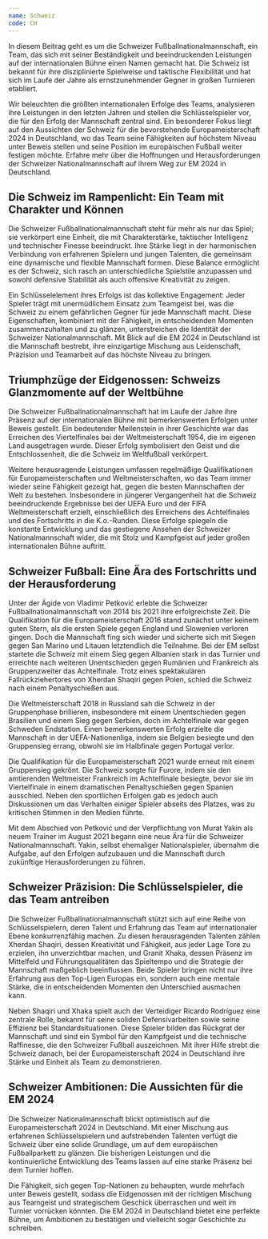 ```yaml
---
name: Schweiz
code: CH
---
```


In diesem Beitrag geht es um die Schweizer Fußballnationalmannschaft, ein Team, das sich mit seiner Beständigkeit und beeindruckenden Leistungen auf der internationalen Bühne einen Namen gemacht hat. Die Schweiz ist bekannt für ihre disziplinierte Spielweise und taktische Flexibilität und hat sich im Laufe der Jahre als ernstzunehmender Gegner in großen Turnieren etabliert.

Wir beleuchten die größten internationalen Erfolge des Teams, analysieren ihre Leistungen in den letzten Jahren und stellen die Schlüsselspieler vor, die für den Erfolg der Mannschaft zentral sind. Ein besonderer Fokus liegt auf den Aussichten der Schweiz für die bevorstehende Europameisterschaft 2024 in Deutschland, wo das Team seine Fähigkeiten auf höchstem Niveau unter Beweis stellen und seine Position im europäischen Fußball weiter festigen möchte. Erfahre mehr über die Hoffnungen und Herausforderungen der Schweizer Nationalmannschaft auf ihrem Weg zur EM 2024 in Deutschland.


## Die Schweiz im Rampenlicht: Ein Team mit Charakter und Können

Die Schweizer Fußballnationalmannschaft steht für mehr als nur das Spiel; sie verkörpert eine Einheit, die mit Charakterstärke, taktischer Intelligenz und technischer Finesse beeindruckt. Ihre Stärke liegt in der harmonischen Verbindung von erfahrenen Spielern und jungen Talenten, die gemeinsam eine dynamische und flexible Mannschaft formen. Diese Balance ermöglicht es der Schweiz, sich rasch an unterschiedliche Spielstile anzupassen und sowohl defensive Stabilität als auch offensive Kreativität zu zeigen. 

Ein Schlüsselelement ihres Erfolgs ist das kollektive Engagement: Jeder Spieler trägt mit unermüdlichem Einsatz zum Teamgeist bei, was die Schweiz zu einem gefährlichen Gegner für jede Mannschaft macht. Diese Eigenschaften, kombiniert mit der Fähigkeit, in entscheidenden Momenten zusammenzuhalten und zu glänzen, unterstreichen die Identität der Schweizer Nationalmannschaft. Mit Blick auf die EM 2024 in Deutschland ist die Mannschaft bestrebt, ihre einzigartige Mischung aus Leidenschaft, Präzision und Teamarbeit auf das höchste Niveau zu bringen.


## Triumphzüge der Eidgenossen: Schweizs Glanzmomente auf der Weltbühne

Die Schweizer Fußballnationalmannschaft hat im Laufe der Jahre ihre Präsenz auf der internationalen Bühne mit bemerkenswerten Erfolgen unter Beweis gestellt. Ein bedeutender Meilenstein in ihrer Geschichte war das Erreichen des Viertelfinales bei der Weltmeisterschaft 1954, die im eigenen Land ausgetragen wurde. Dieser Erfolg symbolisiert den Geist und die Entschlossenheit, die die Schweiz im Weltfußball verkörpert. 

Weitere herausragende Leistungen umfassen regelmäßige Qualifikationen für Europameisterschaften und Weltmeisterschaften, wo das Team immer wieder seine Fähigkeit gezeigt hat, gegen die besten Mannschaften der Welt zu bestehen. Insbesondere in jüngerer Vergangenheit hat die Schweiz beeindruckende Ergebnisse bei der UEFA Euro und der FIFA Weltmeisterschaft erzielt, einschließlich des Erreichens des Achtelfinales und des Fortschritts in die K.o.-Runden. Diese Erfolge spiegeln die konstante Entwicklung und das gestiegene Ansehen der Schweizer Nationalmannschaft wider, die mit Stolz und Kampfgeist auf jeder großen internationalen Bühne auftritt.


## Schweizer Fußball: Eine Ära des Fortschritts und der Herausforderung

Unter der Ägide von Vladimir Petković erlebte die Schweizer Fußballnationalmannschaft von 2014 bis 2021 ihre erfolgreichste Zeit. Die Qualifikation für die Europameisterschaft 2016 stand zunächst unter keinem guten Stern, als die ersten Spiele gegen England und Slowenien verloren gingen. Doch die Mannschaft fing sich wieder und sicherte sich mit Siegen gegen San Marino und Litauen letztendlich die Teilnahme. Bei der EM selbst startete die Schweiz mit einem Sieg gegen Albanien stark in das Turnier und erreichte nach weiteren Unentschieden gegen Rumänien und Frankreich als Gruppenzweiter das Achtelfinale. Trotz eines spektakulären Fallrückziehertores von Xherdan Shaqiri gegen Polen, schied die Schweiz nach einem Penaltyschießen aus.

Die Weltmeisterschaft 2018 in Russland sah die Schweiz in der Gruppenphase brillieren, insbesondere mit einem Unentschieden gegen Brasilien und einem Sieg gegen Serbien, doch im Achtelfinale war gegen Schweden Endstation. Einen bemerkenswerten Erfolg erzielte die Mannschaft in der UEFA-Nationenliga, indem sie Belgien besiegte und den Gruppensieg errang, obwohl sie im Halbfinale gegen Portugal verlor.

Die Qualifikation für die Europameisterschaft 2021 wurde erneut mit einem Gruppensieg gekrönt. Die Schweiz sorgte für Furore, indem sie den amtierenden Weltmeister Frankreich im Achtelfinale besiegte, bevor sie im Viertelfinale in einem dramatischen Penaltyschießen gegen Spanien ausschied. Neben den sportlichen Erfolgen gab es jedoch auch Diskussionen um das Verhalten einiger Spieler abseits des Platzes, was zu kritischen Stimmen in den Medien führte.

Mit dem Abschied von Petković und der Verpflichtung von Murat Yakin als neuem Trainer im August 2021 begann eine neue Ära für die Schweizer Nationalmannschaft. Yakin, selbst ehemaliger Nationalspieler, übernahm die Aufgabe, auf den Erfolgen aufzubauen und die Mannschaft durch zukünftige Herausforderungen zu führen.


## Schweizer Präzision: Die Schlüsselspieler, die das Team antreiben

Die Schweizer Fußballnationalmannschaft stützt sich auf eine Reihe von Schlüsselspielern, deren Talent und Erfahrung das Team auf internationaler Ebene konkurrenzfähig machen. Zu diesen herausragenden Talenten zählen Xherdan Shaqiri, dessen Kreativität und Fähigkeit, aus jeder Lage Tore zu erzielen, ihn unverzichtbar machen, und Granit Xhaka, dessen Präsenz im Mittelfeld und Führungsqualitäten das Spieltempo und die Strategie der Mannschaft maßgeblich beeinflussen. Beide Spieler bringen nicht nur ihre Erfahrung aus den Top-Ligen Europas ein, sondern auch eine mentale Stärke, die in entscheidenden Momenten den Unterschied ausmachen kann.

Neben Shaqiri und Xhaka spielt auch der Verteidiger Ricardo Rodríguez eine zentrale Rolle, bekannt für seine soliden Defensivarbeiten sowie seine Effizienz bei Standardsituationen. Diese Spieler bilden das Rückgrat der Mannschaft und sind ein Symbol für den Kampfgeist und die technische Raffinesse, die den Schweizer Fußball auszeichnen. Mit ihrer Hilfe strebt die Schweiz danach, bei der Europameisterschaft 2024 in Deutschland ihre Stärke und Einheit als Team zu demonstrieren.


## Schweizer Ambitionen: Die Aussichten für die EM 2024

Die Schweizer Nationalmannschaft blickt optimistisch auf die Europameisterschaft 2024 in Deutschland. Mit einer Mischung aus erfahrenen Schlüsselspielern und aufstrebenden Talenten verfügt die Schweiz über eine solide Grundlage, um auf dem europäischen Fußballparkett zu glänzen. Die bisherigen Leistungen und die kontinuierliche Entwicklung des Teams lassen auf eine starke Präsenz bei dem Turnier hoffen. 

Die Fähigkeit, sich gegen Top-Nationen zu behaupten, wurde mehrfach unter Beweis gestellt, sodass die Eidgenossen mit der richtigen Mischung aus Teamgeist und strategischem Geschick überraschen und weit im Turnier vorrücken könnten. Die EM 2024 in Deutschland bietet eine perfekte Bühne, um Ambitionen zu bestätigen und vielleicht sogar Geschichte zu schreiben.
